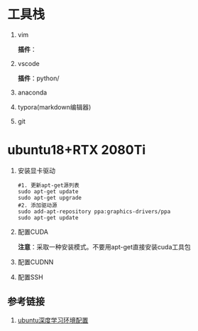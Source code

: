 # 工具栈

1. vim

   **插件**：

2. vscode

   **插件**：python/

3. anaconda

4. typora(markdown编辑器)

5. git

# ubuntu18+RTX 2080Ti

1. 安装显卡驱动

   ```shell
   #1. 更新apt-get源列表
   sudo apt-get update
   sudo apt-get upgrade
   #2. 添加驱动源
   sudo add-apt-repository ppa:graphics-drivers/ppa
   sudo apt-get update
   ```

2. 配置CUDA

   **注意**：采取一种安装模式。不要用apt-get直接安装cuda工具包

3. 配置CUDNN

4. 配置SSH

## 参考链接

1. [ubuntu深度学习环境配置](https://blog.csdn.net/sun___shy/article/details/87614110)